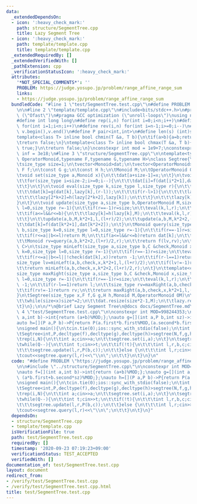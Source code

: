 ```yaml
---
data:
  _extendedDependsOn:
  - icon: ':heavy_check_mark:'
    path: structure/SegmentTree.cpp
    title: Lazy Segment Tree
  - icon: ':heavy_check_mark:'
    path: template/template.cpp
    title: template/template.cpp
  _extendedRequiredBy: []
  _extendedVerifiedWith: []
  _pathExtension: cpp
  _verificationStatusIcon: ':heavy_check_mark:'
  attributes:
    '*NOT_SPECIAL_COMMENTS*': ''
    PROBLEM: https://judge.yosupo.jp/problem/range_affine_range_sum
    links:
    - https://judge.yosupo.jp/problem/range_affine_range_sum
  bundledCode: "#line 1 \"test/SegmentTree.test.cpp\"\n#define PROBLEM \"https://judge.yosupo.jp/problem/range_affine_range_sum\"\
    \n\n#line 2 \"template/template.cpp\"\n#include<bits/stdc++.h>\n#pragma GCC optimization\
    \ (\"Ofast\")\n#pragma GCC optimization (\"unroll-loops\")\nusing namespace std;\n\
    #define int long long\n#define rep(i,n) for(int i=0;i<n;i++)\n#define REP(i,n)\
    \ for(int i=1;i<n;i++)\n#define rev(i,n) for(int i=n-1;i>=0;i--)\n#define all(v)\
    \ v.begin(),v.end()\n#define P pair<int,int>\n#define len(s) (int)s.size()\n \n\
    template<class T> inline bool chmin(T &a, T b){\n\tif(a>b){a=b;return true;}\n\
    \treturn false;\n}\ntemplate<class T> inline bool chmax(T &a, T b){\n\tif(a<b){a=b;return\
    \ true;}\n\treturn false;\n}\nconstexpr int mod = 1e9+7;\nconstexpr long long\
    \ inf = 3e18;\n#line 3 \"structure/SegmentTree.cpp\"\n\ntemplate<typename Monoid,typename\
    \ OperatorMonoid,typename F,typename G,typename H>\nclass Segtree{\n\tusing size_type=int32_t;\n\
    \tsize_type size=1;\n\tvector<Monoid>dat;\n\tvector<OperatorMonoid>lazy;\n\tconst\
    \ F f;\n\tconst G g;\n\tconst H h;\n\tMonoid M;\n\tOperatorMonoid OM;\npublic:\n\
    \tvoid set(size_type a,Monoid x){\n\t\tdat[a+size-1]=x;\n\t}\n\tvoid init(){\n\
    \t\tfor(size_type i=size-2;i>=0;i--){\n\t\t\tdat[i]=f(dat[i*2+1],dat[i*2+2]);\n\
    \t\t}\n\t}\n\tvoid eval(size_type k,size_type l,size_type r){\n\t\tif(lazy[k]!=OM){\n\
    \t\t\tdat[k]=g(dat[k],lazy[k],(r-l));\n\t\t\tif(r-l>1){\n\t\t\t\tlazy[2*k+1]=h(lazy[2*k+1],lazy[k]);\n\
    \t\t\t\tlazy[2*k+2]=h(lazy[2*k+2],lazy[k]);\n\t\t\t}\n\t\t\tlazy[k]=OM;\n\t\t\
    }\n\t}\n\tvoid update(size_type a,size_type b,OperatorMonoid M,size_type k=0,size_type\
    \ l=0,size_type r=-1){\n\t\tif(r==-1)r=size;\n\t\teval(k,l,r);\n\t\tif(r<=a||b<=l)return;\n\
    \t\tif(a<=l&&r<=b){\n\t\t\tlazy[k]=h(lazy[k],M);\n\t\t\teval(k,l,r);\n\t\t\treturn;\n\
    \t\t}\n\t\tupdate(a,b,M,k*2+1,l,(l+r)/2);\n\t\tupdate(a,b,M,k*2+2,(l+r)/2,r);\n\
    \t\tdat[k]=f(dat[k*2+1],dat[k*2+2]);\n\t}\n\tMonoid query(size_type a,size_type\
    \ b,size_type k=0,size_type l=0,size_type r=-1){\n\t\tif(r==-1)r=size;\n\t\teval(k,l,r);\n\
    \t\tif(r<=a||b<=l)return M;\n\t\tif(a<=l&&r<=b)return dat[k];\n\t\tMonoid lv=query(a,b,k*2+1,l,(l+r)/2);\n\
    \t\tMonoid rv=query(a,b,k*2+2,(l+r)/2,r);\n\t\treturn f(lv,rv);\n\t}\n\ttemplate<class\
    \ C>\n\tsize_type minLeft(size_type a,size_type b,C &check,Monoid x,size_type\
    \ k=0,size_type l=0,size_type r=-1){\n\t\tif(r==-1)r=size;\n\t\teval(k,l,r);\n\
    \t\tif(r<=a||b<=l||!check(dat[k],x))return -1;\n\t\tif(r-l==1)return l;\n\t\t\
    size_type lv=minLeft(a,b,check,x,k*2+1,l,(l+r)/2);\n\t\tif(lv!=-1)return lv;\n\
    \t\treturn minLeft(a,b,check,x,k*2+2,(l+r)/2,r);\n\t}\n\ttemplate<class C>\n\t\
    size_type maxRight(size_type a,size_type b,C &check,Monoid x,size_type k=0,size_type\
    \ l=0,size_type r=-1){\n\t\tif(r==-1)r=size;\n\t\teval(k,l,r);\n\t\tif(r<=a||b<=l||!check(dat[k],x))return\
    \ -1;\n\t\tif(r-l==1)return l;\n\t\tsize_type rv=maxRight(a,b,check,x,k*2+2,(l+r)/2,r);\n\
    \t\tif(rv!=-1)return rv;\n\t\treturn maxRight(a,b,check,x,k*2+1,l,(l+r)/2);\n\t\
    }\n\tSegtree(size_type x,F f,G g,H h,Monoid M,OperatorMonoid OM)\n\t:f(f),g(g),h(h),M(M),OM(OM){\n\
    \t\twhile(size<x)size*=2;\n\t\tdat.resize(size*2-1,M);\n\t\tlazy.resize(size*2-1,OM);\n\
    \t}\n};\n\n/*\n@brief Lazy Segment Tree\n@docs docs/SegmentTree.md\n*/\n#line\
    \ 4 \"test/SegmentTree.test.cpp\"\n\nconstexpr int MOD=998244353;\n\nauto f=[](int\
    \ a,int b)->int{return (a+b)%MOD;};\nauto g=[](int a,P b,int sz)->int{return (a*b.first+b.second*sz)%MOD;};\n\
    auto h=[](P a,P b)->P{return P(a.first*b.first%MOD,(a.second*b.first+b.second)%MOD);};\n\
    \nsigned main(){\n\tcin.tie(0);ios::sync_with_stdio(false);\n\tint N,Q;\n\tcin>>N>>Q;\n\
    \tSegtree<int,P,decltype(f),decltype(g),decltype(h)>segtree(N,f,g,h,0,P(1,0));\n\
    \trep(i,N){\n\t\tint a;cin>>a;\n\t\tsegtree.set(i,a);\n\t}\n\tsegtree.init();\n\
    \twhile(Q--){\n\t\tint t;cin>>t;\n\t\tif(!t){\n\t\t\tint l,r,b,c;cin>>l>>r>>b>>c;\n\
    \t\t\tsegtree.update(l,r,P(b,c));\n\t\t}else {\n\t\t\tint l,r;cin>>l>>r;\n\t\t\
    \tcout<<segtree.query(l,r)<<\"\\n\";\n\t\t}\n\t}\n}\n"
  code: "#define PROBLEM \"https://judge.yosupo.jp/problem/range_affine_range_sum\"\
    \n\n#include \"../structure/SegmentTree.cpp\"\n\nconstexpr int MOD=998244353;\n\
    \nauto f=[](int a,int b)->int{return (a+b)%MOD;};\nauto g=[](int a,P b,int sz)->int{return\
    \ (a*b.first+b.second*sz)%MOD;};\nauto h=[](P a,P b)->P{return P(a.first*b.first%MOD,(a.second*b.first+b.second)%MOD);};\n\
    \nsigned main(){\n\tcin.tie(0);ios::sync_with_stdio(false);\n\tint N,Q;\n\tcin>>N>>Q;\n\
    \tSegtree<int,P,decltype(f),decltype(g),decltype(h)>segtree(N,f,g,h,0,P(1,0));\n\
    \trep(i,N){\n\t\tint a;cin>>a;\n\t\tsegtree.set(i,a);\n\t}\n\tsegtree.init();\n\
    \twhile(Q--){\n\t\tint t;cin>>t;\n\t\tif(!t){\n\t\t\tint l,r,b,c;cin>>l>>r>>b>>c;\n\
    \t\t\tsegtree.update(l,r,P(b,c));\n\t\t}else {\n\t\t\tint l,r;cin>>l>>r;\n\t\t\
    \tcout<<segtree.query(l,r)<<\"\\n\";\n\t\t}\n\t}\n}"
  dependsOn:
  - structure/SegmentTree.cpp
  - template/template.cpp
  isVerificationFile: true
  path: test/SegmentTree.test.cpp
  requiredBy: []
  timestamp: '2020-09-23 07:19:23+09:00'
  verificationStatus: TEST_ACCEPTED
  verifiedWith: []
documentation_of: test/SegmentTree.test.cpp
layout: document
redirect_from:
- /verify/test/SegmentTree.test.cpp
- /verify/test/SegmentTree.test.cpp.html
title: test/SegmentTree.test.cpp
---
```


